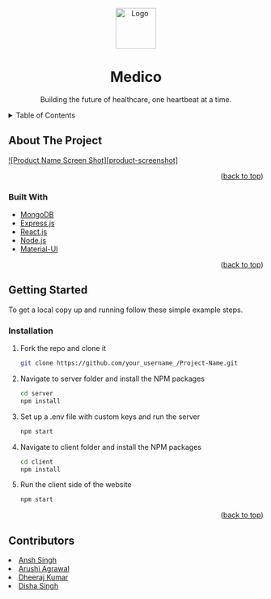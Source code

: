 <div id="top"></div>

<!-- PROJECT LOGO -->
<br />
<div align="center">
  <a href="https://github.com/othneildrew/Best-README-Template">
    <img src="https://user-images.githubusercontent.com/78133928/162618617-229c8104-8701-4fcd-8d52-664f193eb73a.png" alt="Logo" width="80" height="80">
  </a>

  <h1 align="center">Medico</h1>

  <p align="center">
    Building the future of healthcare, one heartbeat at a time.
    <br />
  </p>
</div>

<!-- TABLE OF CONTENTS -->
<details>
  <summary>Table of Contents</summary>
  <ol>
    <li>
      <a href="#about-the-project">About The Project</a>
      <ul>
        <li><a href="#built-with">Built With</a></li>
      </ul>
    </li>
    <li>
      <a href="#getting-started">Getting Started</a>
      <ul>
        <li><a href="#installation">Installation</a></li>
      </ul>
    </li>
    <li><a href="#contributing">Contributors</a></li>

  </ol>
</details>

<!-- ABOUT THE PROJECT -->

## About The Project

[![Product Name Screen Shot][product-screenshot]](https://example.com)

<p align="right">(<a href="#top">back to top</a>)</p>

### Built With

- [MongoDB](https://www.mongodb.com/)
- [Express.js](https://expressjs.com/)
- [React.js](https://reactjs.org/)
- [Node.js](https://nodejs.org/)
- [Material-UI](https://mui.com/)

<p align="right">(<a href="#top">back to top</a>)</p>

<!-- GETTING STARTED -->

## Getting Started

To get a local copy up and running follow these simple example steps.

### Installation

1. Fork the repo and clone it
   ```sh
   git clone https://github.com/your_username_/Project-Name.git
   ```
2. Navigate to server folder and install the NPM packages
   ```sh
   cd server
   npm install
   ```
3. Set up a .env file with custom keys and run the server

   ```sh
   npm start
   ```

4. Navigate to client folder and install the NPM packages
   ```sh
   cd client
   npm install
   ```
5. Run the client side of the website
   ```sh
   npm start
   ```

<p align="right">(<a href="#top">back to top</a>)</p>

<!-- CONTRIBUTING -->

## Contributors

<li><a href="https://github.com/anshkush92college">Ansh Singh</a></li>
<li><a href="https://github.com/arushi2715">Arushi Agrawal</a></li>
<li><a href="https://github.com/goldsnort">Dheeraj Kumar</a></li>
<li><a href="https://github.com/disha9112">Disha Singh</a></li>
